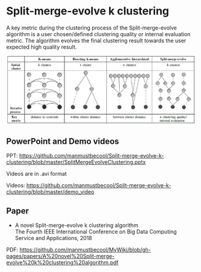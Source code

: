 # Split-merge-evolve k clustering

A key metric during the clustering process of the Split-merge-evolve algorithm is a user chosen/defined clustering quality or internal evaluation metric. The algorithm evolves the final clustering result towards the user expected high quality result. 


![alt text](https://github.com/manmustbecool/Split-merge-evolve-k-clustering/blob/master/GraphicalComparsion.jpg)


## PowerPoint and Demo videos

PPT: https://github.com/manmustbecool/Split-merge-evolve-k-clustering/blob/master/SplitMergeEvolveClustering.pptx

Videos are in .avi format

Videos: https://github.com/manmustbecool/Split-merge-evolve-k-clustering/blob/master/demo_video


## Paper

* A novel Split-merge-evolve k clustering algorithm <br/>
The Fourth IEEE International Conference on Big Data Computing Service and Applications, 2018

PDF: https://github.com/manmustbecool/MyWiki/blob/gh-pages/papers/A%20novel%20Split-merge-evolve%20k%20clustering%20algorithm.pdf
